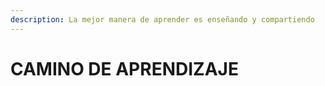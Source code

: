 ```yaml
---
description: La mejor manera de aprender es enseñando y compartiendo
---
```


# CAMINO DE APRENDIZAJE

